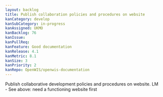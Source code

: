 ```yaml
---
layout: backlog
title: Publish collaboration policies and procedures on website
kanCategory: develop
kanSubCategory: in-progress
kanAssigned: UKMO
kanBacklog: 76
kanIssue:
kanPullReq:
kanFeature: Good documentation
kanRelease: 4.1
kanMetric: 8.1
kanSize: 3
kanPriority: 2
kanRepo: OpenWIS/openwis-documentation
---
```

Publish collaborative development policies and procedures on website. LM - See above: need a functioning website first
